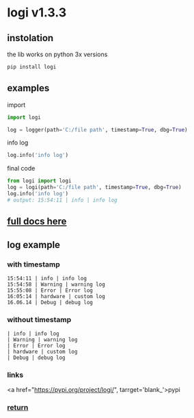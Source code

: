 # logi v1.3.3

## instolation
the lib works on python 3x versions
```python
pip install logi
```

## examples
import
```python
import logi
```

```python
log = logger(path='C:/file path', timestamp=True, dbg=True)
```
info log
```python
log.info('info log')
```
final code
```python
from logi import logi
log = logi(path='C:/file path', timestamp=True, dbg=True)
log.info('info log')
# output: 15:54:11 | info | info log
```
## <a href='https://github.com/hiikion/logi/blob/main/docs.md'>full docs here</a>

## log example
### with timestamp
```
15:54:11 | info | info log
15:54:58 | Warning | warning log
15:55:08 | Error | Error log
16:05:14 | hardware | custom log
16.06.14 | Debug | debug log
```
### without timestamp
```
| info | info log
| Warning | warning log
| Error | Error log
| hardware | custom log
| Debug | debug log
```
### links 
<a href="https://pypi.org/project/logi/", tarrget='blank_'>pypi</a>
### <a href='https://github.com/hiikion/logi/blob/main/README.md#logi-v133'>return</a>
